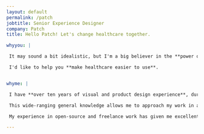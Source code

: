 ```yaml
---
layout: default
permalink: /patch
jobtitle: Senior Experience Designer
company: Patch
title: Hello Patch! Let's change healthcare together.

whyyou: |

 It may sound a bit idealistic, but I'm a big believer in the **power of technology as a tool to improve people's lives**. Healthcare is a market that often isn't as appealing to tech workers as taxis and magical juicers, but I think there's a huge opportunity to innovate in ways that will help make for a more equitable world. I'd like to be a part of that.

 I'd like to help you **make healthcare easier to use**.


whyme: |

 I have **over ten years of visual and product design experience**, during which time I've worn many different hats, spanning from research and product management, to visual design and branding, to prototyping and interaction design. I have a strong technical background that allows me to interface skilfully with development teams.

 This wide-ranging general knowledge allows me to approach my work in a holistic way and take responsibility for the entirety of the design lifecycle. I'm highly adaptable and capable of contributing at all levels, from **strategy to implementation**, and I'm a natural leader who has experience leading other designers on project work.

 My experience in open-source and freelance work has given me excellent communication skills. I'm great at **defending design decisions** and framing decisions for stakeholders and clients, as well as dealing with a range of different types of companies and organisations and navigating the complexities of coordinating work across timezones. Having spent eight years freelancing, I'm extremely **proactive and self-motivated**. There is very little I can't figure out how to do, and I like getting things done.

---
```

